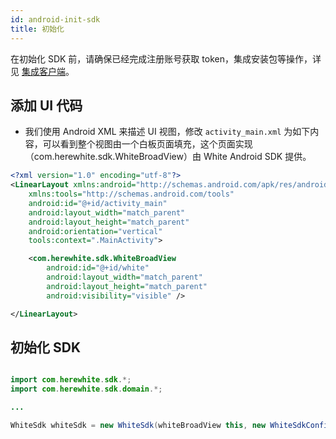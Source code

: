 ```yaml
---
id: android-init-sdk
title: 初始化
---
```


在初始化 SDK 前，请确保已经完成注册账号获取 token，集成安装包等操作，详见 [集成客户端](./prepare.md)。

## 添加 UI 代码

* 我们使用 Android XML 来描述 UI 视图，修改 `activity_main.xml` 为如下内容，可以看到整个视图由一个白板页面填充，这个页面实现（com.herewhite.sdk.WhiteBroadView）由 White Android SDK 提供。

```xml
<?xml version="1.0" encoding="utf-8"?>
<LinearLayout xmlns:android="http://schemas.android.com/apk/res/android"
    xmlns:tools="http://schemas.android.com/tools"
    android:id="@+id/activity_main"
    android:layout_width="match_parent"
    android:layout_height="match_parent"
    android:orientation="vertical"
    tools:context=".MainActivity">

    <com.herewhite.sdk.WhiteBroadView
        android:id="@+id/white"
        android:layout_width="match_parent"
        android:layout_height="match_parent"
        android:visibility="visible" />

</LinearLayout>
```

## 初始化 SDK

```Java

import com.herewhite.sdk.*;
import com.herewhite.sdk.domain.*;

...

WhiteSdk whiteSdk = new WhiteSdk(whiteBroadView this, new WhiteSdkConfiguration(DeviceType.touch, 10, 0.1));
```